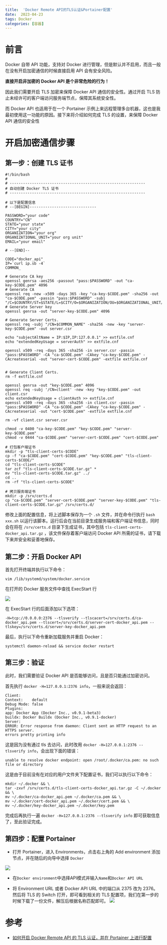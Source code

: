 ```yaml
---
title:  'Docker Remote API的TLS认证&Portainer配置'
date:  2023-04-23
tags: Docker
categories: [容器]
---
```


# 前言

Docker 自带 API 功能，支持对 Docker 进行管理，但是默认并不启用，而且一般在没有开启加密通信的时候直接启用 API 会有安全风险。

**直接开启非加密的 Docker API 是个非常危险的行为！**

因此我们需要开启 TLS 加密来保障 Docker API 通信的安全性。通过开启 TLS 防止未经许可的客户端访问服务端节点，保障其系统安全性。

而 Docker API 也适用于在一个 Portainer 示例上来远程管理多台机器，这也是我最初使用这一功能的原因。接下来将介绍如何完成 TLS 的设置，来保障 Docker API 通信的安全性


# 开启加密通信步骤
## 第一步：创建 TLS 证书

```
#!/bin/bash
# 
# -------------------------------------------------------------
# 自动创建 Docker TLS 证书
# -------------------------------------------------------------

# 以下是配置信息
# --[BEGIN]------------------------------

PASSWORD="your code"
COUNTRY="CN"
STATE="your state"
CITY="your city"
ORGANIZATION="your org"
ORGANIZATIONAL_UNIT="your org unit"
EMAIL="your email"

# --[END]--

CODE="docker_api"
IP=`curl ip.sb -4`
COMMON_

# Generate CA key
openssl genrsa -aes256 -passout "pass:$PASSWORD" -out "ca-key-$CODE.pem" 4096
# Generate CA
openssl req -new -x509 -days 365 -key "ca-key-$CODE.pem" -sha256 -out "ca-$CODE.pem" -passin "pass:$PASSWORD" -subj "/C=$COUNTRY/ST=$STATE/L=$CITY/O=$ORGANIZATION/OU=$ORGANIZATIONAL_UNIT/CN=$COMMON_NAME/emailAddress=$EMAIL"
# Generate Server key
openssl genrsa -out "server-key-$CODE.pem" 4096

# Generate Server Certs.
openssl req -subj "/CN=$COMMON_NAME" -sha256 -new -key "server-key-$CODE.pem" -out server.csr

echo "subjectAltName = IP:$IP,IP:127.0.0.1" >> extfile.cnf
echo "extendedKeyUsage = serverAuth" >> extfile.cnf

openssl x509 -req -days 365 -sha256 -in server.csr -passin "pass:$PASSWORD" -CA "ca-$CODE.pem" -CAkey "ca-key-$CODE.pem" -CAcreateserial -out "server-cert-$CODE.pem" -extfile extfile.cnf


# Generate Client Certs.
rm -f extfile.cnf

openssl genrsa -out "key-$CODE.pem" 4096
openssl req -subj '/CN=client' -new -key "key-$CODE.pem" -out client.csr
echo extendedKeyUsage = clientAuth >> extfile.cnf
openssl x509 -req -days 365 -sha256 -in client.csr -passin "pass:$PASSWORD" -CA "ca-$CODE.pem" -CAkey "ca-key-$CODE.pem" -CAcreateserial -out "cert-$CODE.pem" -extfile extfile.cnf

rm -vf client.csr server.csr

chmod -v 0400 "ca-key-$CODE.pem" "key-$CODE.pem" "server-key-$CODE.pem"
chmod -v 0444 "ca-$CODE.pem" "server-cert-$CODE.pem" "cert-$CODE.pem"

# 打包客户端证书
mkdir -p "tls-client-certs-$CODE"
cp -f "ca-$CODE.pem" "cert-$CODE.pem" "key-$CODE.pem" "tls-client-certs-$CODE/"
cd "tls-client-certs-$CODE"
tar zcf "tls-client-certs-$CODE.tar.gz" *
mv "tls-client-certs-$CODE.tar.gz" ../
cd ..
rm -rf "tls-client-certs-$CODE"

# 拷贝服务端证书
mkdir -p /srv/certs.d
cp "ca-$CODE.pem" "server-cert-$CODE.pem" "server-key-$CODE.pem" "tls-client-certs-$CODE.tar.gz" /srv/certs.d/
```

修改上面的配置信息，将上述脚本保存为一个 `.sh` 文件，并在命令行执行 `bash xxx.sh` 以运行该脚本。运行后会在当前目录生成服务端和客户端证书信息，同时会在将在 `/srv/certs.d` 目录下生成证书，其中包括 `tls-client-certs-docker_api.tar.gz` ，该文件保存着客户端访问 Docker API 所需的证书，请下载下来并安全和妥善地保存。

## 第二步：开启 Docker API

首先打开终端并执行以下命令：

```
vim /lib/systemd/system/docker.service
```

在打开的 Docker 服务文件中查找 ExecStart 行

![](https://blog-1253533258.cos.ap-shanghai.myqcloud.com/picgo20230423174126.png)

在 ExecStart 行的后面添加以下选项：

```
-H=tcp://0.0.0.0:2376 --tlsverify --tlscacert=/srv/certs.d/ca-docker_api.pem --tlscert=/srv/certs.d/server-cert-docker_api.pem --tlskey=/srv/certs.d/server-key-docker_api.pem
```

最后，执行以下命令重新加载服务并重启 Docker：

```
systemctl daemon-reload && service docker restart
```

## 第三步：验证

此时，我们需要验证 Docker API 是否能够访问，且是否只能通过加密访问。

首先执行 `docker -H=127.0.0.1:2376 info`，一般来说会返回：

```
Client:
Context:    default
Debug Mode: false
Plugins:
app: Docker App (Docker Inc., v0.9.1-beta3)
buildx: Docker Buildx (Docker Inc., v0.9.1-docker)
Server:
ERROR: Error response from daemon: Client sent an HTTP request to an HTTPS server.
errors pretty printing info
```

这是因为没有通过 tls 去访问，此时改用 `docker -H=127.0.0.1:2376 --tlsverify info`，会出现下面的错误：

```
unable to resolve docker endpoint: open /root/.docker/ca.pem: no such file or directory
```

这是由于目前没有在对应的用户文件夹下配置证书，我们可以执行以下命令：

```
mkdir ~/.docker && \
tar -zxvf /srv/certs.d/tls-client-certs-docker_api.tar.gz -C ~/.docker && \
mv ~/.docker/ca-docker_api.pem ~/.docker/ca.pem && \
mv ~/.docker/cert-docker_api.pem ~/.docker/cert.pem && \
mv ~/.docker/key-docker_api.pem ~/.docker/key.pem
```

完成后再执行一遍 `docker -H=127.0.0.1:2376 --tlsverify info` 即可获取信息了，至此验证完成。

## 第四步：配置 Portainer

- 打开 Portainer，进入 Environments，点击右上角的 Add environment 添加节点，并在随后的向导中选择 `Docker`

![](https://blog-1253533258.cos.ap-shanghai.myqcloud.com/picgo20230423174458.png)



- 在`Docker environment`中选择API模式并输入`Name`和`Docker API URL`


- 将 Environment URL 或者 Docker API URL 中的端口从 2375 改为 2376。然后将 TLS 的 Switch 打开，即可看到相关的 TLS 配置项，我们在第一步的时候下载了一份文件，解压后根据名称匹配即可。
![](https://blog-1253533258.cos.ap-shanghai.myqcloud.com/picgo20230423175344.png)



# 参考

- [如何开启 Docker Remote API 的 TLS 认证，并在 Portainer 上进行配置](https://www.xukecheng.tech/how-to-enable-tls-authentication-for-docker-remote-api)
